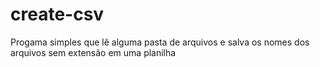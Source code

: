 # create-csv
Progama simples que lê alguma pasta de arquivos e salva os nomes dos arquivos sem extensão em uma planilha
